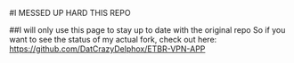 #I MESSED UP HARD THIS REPO

##I will only use this page to stay up to date with the original repo
So if you want to see the status of my actual fork, check out here:
https://github.com/DatCrazyDelphox/ETBR-VPN-APP

